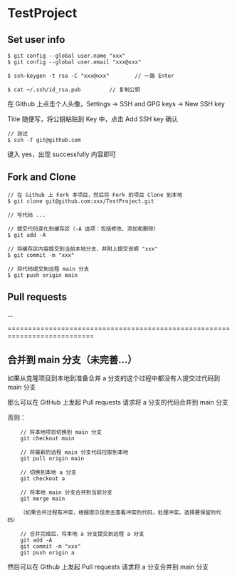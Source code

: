 # TestProject

## Set user info
	$ git config --global user.name "xxx"
	$ git config --global user.email "xxx@xxx"

	$ ssh-keygen -t rsa -C "xxx@xxx"        // 一路 Enter

	$ cat ~/.ssh/id_rsa.pub			// 复制公钥

在 Github 上点击个人头像，Settings -> SSH and GPG keys -> New SSH key

Title 随便写，将公钥粘贴到 Key 中，点击 Add SSH key 确认

	// 测试
	$ ssh -T git@github.com

键入 yes，出现 successfully 内容即可

## Fork and Clone
	// 在 Github 上 Fork 本项目，然后将 Fork 的项目 Clone 到本地
	$ git clone git@github.com:xxx/TestProject.git

	// 写代码 ...

	// 提交代码变化到缓存区（-A 选项：包括修改、添加和删除）
	$ git add -A

	// 将缓存区内容提交到当前本地分支，并附上提交说明 "xxx"
	$ git commit -m "xxx"

	// 将代码提交到远程 main 分支
	$ git push origin main

## Pull requests

...

===========================================================================

## 合并到 main 分支（未完善...）
如果从克隆项目到本地到准备合并 a 分支的这个过程中都没有人提交过代码到 main 分支

那么可以在 GitHub 上发起 Pull requests 请求将 a 分支的代码合并到 main 分支

否则：
 
        // 将本地项目切换到 main 分支
        git checkout main

        // 将最新的远程 main 分支代码拉取到本地
        git pull origin main

        // 切换到本地 a 分支
        git checkout a

        // 将本地 main 分支合并到当前分支
        git merge main

        （如果合并过程有冲突，根据提示信息去查看冲突的代码，处理冲突，选择要保留的代码）

        // 合并完成后，将本地 a 分支提交到远程 a 分支
        git add -A
        git commit -m "xxx"
        git push origin a

然后可以在 Github 上发起 Pull requests 请求将 a 分支合并到 main 分支
